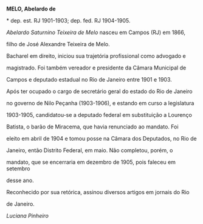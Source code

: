 **MELO, Abelardo de**



\* dep. est. RJ 1901-1903; dep. fed. RJ 1904-1905.



*Abelardo Saturnino Teixeira de Melo* nasceu em Campos (RJ) em 1866,

filho de José Alexandre Teixeira de Melo.



Bacharel em direito, iniciou sua trajetória profissional como advogado e

magistrado. Foi também vereador e presidente da Câmara Municipal de

Campos e deputado estadual no Rio de Janeiro entre 1901 e 1903.



Após ter ocupado o cargo de secretário geral do estado do Rio de Janeiro

no governo de Nilo Peçanha (1903-1906), e estando em curso a legislatura

1903-1905, candidatou-se a deputado federal em substituição a Lourenço

Batista, o barão de Miracema, que havia renunciado ao mandato. Foi

eleito em abril de 1904 e tomou posse na Câmara dos Deputados, no Rio de

Janeiro, então Distrito Federal, em maio. Não completou, porém, o

mandato, que se encerraria em dezembro de 1905, pois faleceu em setembro

desse ano.



Reconhecido por sua retórica, assinou diversos artigos em jornais do Rio

de Janeiro.



*Luciana Pinheiro*




